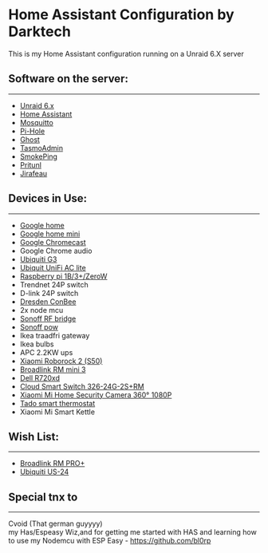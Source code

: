 <h1>Home Assistant Configuration by Darktech</h1>
<p>This is my Home Assistant configuration running on a Unraid 6.X server</p>
<h2>Software on the server:</h2>
<hr />
<ul>
<li><a href="https://unraid.net" target="_blank" rel="noopener">Unraid 6.x</a></li>
<li><a href="https://home-assistant.io/" rel="nofollow">Home Assistant</a></li>
<li><a href="https://mosquitto.org/" rel="nofollow">Mosquitto</a></li>
<li><a href="https://pi-hole.net/" rel="nofollow">Pi-Hole</a></li>
<li><a href="https://ghost.org" target="_blank" rel="noopener">Ghost</a></li>
<li><a href="https://github.com/reloxx13/TasmoAdmin" target="_blank" rel="noopener">TasmoAdmin</a></li>
<li><a href="https://oss.oetiker.ch/smokeping/" target="_blank" rel="noopener">SmokePing</a></li>
<li><a href="https://pritunl.com" rel="noopener">Pritunl</a></li>
<li><a href="https://gitlab.com/mojo42/Jirafeau" target="_blank" rel="noopener">Jirafeau</a></li>
</ul>
<h2>Devices in Use:</h2>
<hr />
<ul>
<li><a href="https://store.google.com/product/google_home" target="_blank" rel="noopener">Google home</a></li>
<li><a href="https://store.google.com/product/google_home_mini" target="_blank" rel="noopener">Google home mini</a></li>
<li><a href="https://store.google.com/product/chromecast" target="_blank" rel="noopener">Google Chromecast</a></li>
<li>Google Chrome audio</li>
<li><a href="https://www.ui.com/unifi-video/unifi-video-camera-g3/" target="_blank" rel="noopener">Ubiquiti G3</a></li>
<li><a href="https://www.ui.com/unifi/unifi-ap-ac-lite/" target="_blank" rel="noopener">Ubiquit UniFi AC lite</a></li>
<li><a href="https://www.raspberrypi.org" target="_blank" rel="noopener">Raspberry pi 1B/3+/ZeroW</a></li>
<li>Trendnet 24P switch&nbsp;</li>
<li>D-link 24P switch</li>
<li><a href="https://www.dresden-elektronik.de/conbee/" target="_blank" rel="noopener">Dresden ConBee</a></li>
<li>2x node mcu</li>
<li><a href="https://sonoff.itead.cc/en/products/appliances/sonoff-rf-bridge-433" target="_blank" rel="noopener">Sonoff RF bridge</a></li>
<li><a href="https://www.itead.cc/sonoff-pow.html" target="_blank" rel="noopener">Sonoff pow</a></li>
<li>Ikea traadfri gateway</li>
<li>Ikea bulbs</li>
<li>APC 2.2KW ups</li>
<li><a href="https://www.proshop.dk/Robotstoevsuger/Xiaomi-Robotstoevsuger-Mi-Roborock-2-White/2667550">Xiaomi Roborock 2 (S50)</a></li>
<li><a href="http://www.ibroadlink.com/rmMini3/">Broadlink RM mini 3</a></li>
<li><a href="https://cdn.etb-tech.com/media/catalog/product/cache/68250b5260b930b2300bcc8422ca32a1/d/e/dell_poweredge_r720xd_oem_3-5_front_full_dsc3062_1_1.jpg">Dell R720xd</a></li>
<li><a href="https://mikrotik.com/product/CSS326-24G-2SplusRM">Cloud Smart Switch 326-24G-2S+RM</a></li>
<li><a href="https://www.mi.com/global/camera-360">Xiaomi Mi Home Security Camera 360&deg; 1080P</a></li>
<li><a href="https://www.tado.com/de-en/">Tado smart thermostat</a></li>
<li>Xiaomi Mi Smart Kettle</li>
</ul>
<h2>Wish List:</h2>
<hr />
<ul>
<li><a href="http://www.ibroadlink.com/rmPro+/" target="_blank" rel="noopener">Broadlink RM PRO+</a></li>
<li><a href="https://www.ui.com/unifi-switching/unifi-switch-2448/" target="_blank" rel="noopener">Ubiquiti US-24</a>&nbsp;</li>
</ul>
<h2>Special tnx to</h2>
<hr />
<p>Cvoid (That german guyyyy)<br />my Has/Espeasy Wiz,and for getting me started with HAS and learning how to use my Nodemcu with ESP Easy -&nbsp;<a href="https://github.com/bl0rp">https://github.com/bl0rp</a></p>


